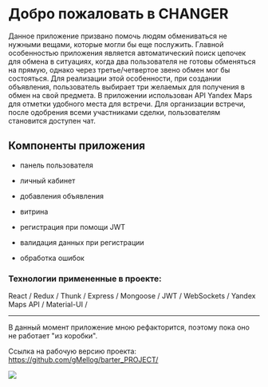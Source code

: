 # Добро пожаловать в CHANGER

Данное приложение призвано помочь людям обмениваться не нужными вещами, которые могли бы еще послужить. Главной особенностью приложения является автоматический поиск цепочек для обмена в ситуациях, когда два пользователя не готовы обменяться на прямую, однако через третье/четвертое звено обмен мог бы состояться. Для реализации этой особенности, при создании объявления, пользователь выбирает три желаемых для получения в обмен на свой предмета. В приложении использован API Yandex Maps для отметки удобного места для встречи. Для организации встречи, после одобрения всеми участниками сделки, пользователям становится доступен чат.

## Компоненты приложения

- панель пользователя
- личный кабинет
- добавления объявления
- витрина

- регистрация при помощи JWT
- валидация данных при регистрации
- обработка ошибок

### Технологии примененные в проекте:

React / Redux / Thunk / Express / Mongoose / JWT / WebSockets / Yandex Maps API / Material-UI /

---

В данный момент приложение мною рефакторится, поэтому пока оно не работает "из коробки".

Ссылка на рабочую версию проекта:
https://github.com/gMellog/barter_PROJECT/

<img src="/project-interface/project-interface.png">
